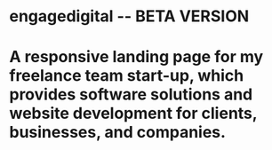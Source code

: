 # engagedigital -- BETA VERSION

<h1>A responsive landing page for my freelance team start-up, which provides software solutions and website development for clients, businesses, and companies. 



